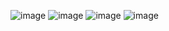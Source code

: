 ![image](https://github.com/mHarshMittal/Weather-App/assets/115662931/f9007dfa-83bb-4250-bb08-94c62673a62e)
![image](https://github.com/mHarshMittal/Weather-App/assets/115662931/18742040-9b98-4e34-8efb-0ce696c5b9c2)
![image](https://github.com/mHarshMittal/Weather-App/assets/115662931/5dac4b46-b795-40b0-a732-300f93292c07)
![image](https://github.com/mHarshMittal/Weather-App/assets/115662931/3a151bf7-cbeb-4c1a-87e6-a457627ef2a0)

